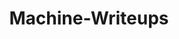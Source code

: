---
title: Machine-Writeups
summary: Contains posts related to `Machine-Writeups`
description: Contains posts related to Machine-Writeups
---